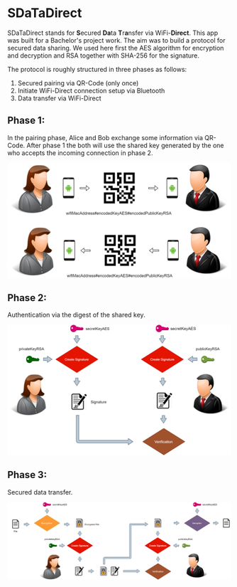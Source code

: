 # SDaTaDirect

SDaTaDirect stands for **S**ecured **Da**ta **T**r**a**nsfer via WiFi-**Direct**. This app was built for a Bachelor's project work. 
The aim was to build a protocol for secured data sharing. We used here first the AES algorithm for encryption and decryption and
RSA together with SHA-256 for the signature.

The protocol is roughly structured in three phases as follows:

1. Secured pairing via QR-Code (only once)
2. Initiate WiFi-Direct connection setup via Bluetooth
3. Data transfer via WiFi-Direct

## Phase 1:
In the pairing phase, Alice and Bob exchange some information via QR-Code. After phase 1 the both will use the shared key 
generated by the one who accepts the incoming connection in phase 2.

![Phase 1](assets/images/protocol_1.png)

## Phase 2:
Authentication via the digest of the shared key. 

![Phase 2](assets/images/crypto_1.png)

## Phase 3:
Secured data transfer.

![Phase 3](assets/images/crypto_2.png)